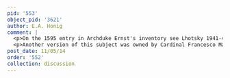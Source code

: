 ```yaml
---
pid: '553'
object_pid: '3621'
author: E.A. Honig
comment: |
  <p>On the 1595 entry in Archduke Ernst's inventory see Lhotsky 1941-45, II/1, p.217: "Kreuzigung" by Brueghel and "Der Gekreuzigte" as "Art [manner] des Bruegel." The first of these must actually refer to the piture by Pieter the Elder in the Vienna collection. Since the present work definitely is in Vienna by 1619 the second of these items could plausibly be a reference to it, yet it would be remarkable if a work that Brueghel painted in Italy (it would have to be a 1595 work) reached the Archduke so fast. My inclination is to date this work closer to 1597 and to think it was acquired for Vienna because of its intriguing similarity to works by Pieter Bruegel in that collection. If this painting was done in Italy, Jan must have had more drawings by his father with him there than we think. The soldiers fighting for the cloak are evidently based on a lost PBI painting that PBII eventually produced versions of (one is in the Church of St. Severin in Paris). Jan would repeat these figures some years later in his Munich Crucifixion, Ertz 1979 #54. It is more likely that all of this occurred in Antwerp.</p>
  <p>Another version of this subject was owned by Cardinal Francesco Maria del Monte; inventory of 1627. It is one of the few works from the collections of Jan's Italian patrons that cannot be identified today.</p>
post_date: 11/05/14
order: '552'
collection: discussion
---
```

